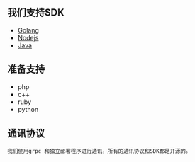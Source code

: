 ## 我们支持SDK


- [Golang](sdk-golang.html "golang")
- [Nodejs](sdk-nodejs.html "nodejs")
- [Java](sdk-java.html "java")




## 准备支持
- php
- c++
- ruby
- python

## 通讯协议
    我们使用grpc 和独立部署程序进行通讯，所有的通讯协议和SDK都是开源的。